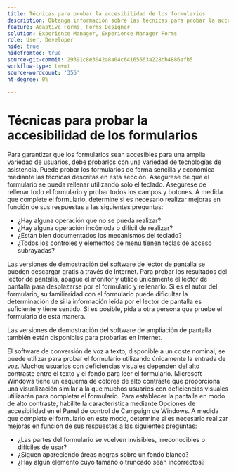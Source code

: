 ```yaml
---
title: Técnicas para probar la accesibilidad de los formularios
description: Obtenga información sobre las técnicas para probar la accesibilidad de los formularios en Forms Designer
feature: Adaptive Forms, Forms Designer
solution: Experience Manager, Experience Manager Forms
role: User, Developer
hide: true
hidefromtoc: true
source-git-commit: 29391c8e3042a8a04c64165663a228bb4886afb5
workflow-type: tm+mt
source-wordcount: '356'
ht-degree: 0%

---
```


# Técnicas para probar la accesibilidad de los formularios

Para garantizar que los formularios sean accesibles para una amplia variedad de usuarios, debe probarlos con una variedad de tecnologías de asistencia. Puede probar los formularios de forma sencilla y económica mediante las técnicas descritas en esta sección.
Asegúrese de que el formulario se pueda rellenar utilizando solo el teclado. Asegúrese de rellenar todo el formulario y probar todos los campos y botones. A medida que complete el formulario, determine si es necesario realizar mejoras en función de sus respuestas a las siguientes preguntas:

* ¿Hay alguna operación que no se pueda realizar?
* ¿Hay alguna operación incómoda o difícil de realizar?
* ¿Están bien documentados los mecanismos del teclado?
* ¿Todos los controles y elementos de menú tienen teclas de acceso subrayadas?

Las versiones de demostración del software de lector de pantalla se pueden descargar gratis a través de Internet. Para probar los resultados del lector de pantalla, apague el monitor y utilice únicamente el lector de pantalla para desplazarse por el formulario y rellenarlo. Si es el autor del formulario, su familiaridad con el formulario puede dificultar la determinación de si la información leída por el lector de pantalla es suficiente y tiene sentido. Si es posible, pida a otra persona que pruebe el formulario de esta manera.

Las versiones de demostración del software de ampliación de pantalla también están disponibles para probarlas en Internet.

El software de conversión de voz a texto, disponible a un coste nominal, se puede utilizar para probar el formulario utilizando únicamente la entrada de voz.
Muchos usuarios con deficiencias visuales dependen del alto contraste entre el texto y el fondo para leer el formulario. Microsoft Windows tiene un esquema de colores de alto contraste que proporciona una visualización similar a la que muchos usuarios con deficiencias visuales utilizarán para completar el formulario. Para establecer la pantalla en modo de alto contraste, habilite la característica mediante Opciones de accesibilidad en el Panel de control de Campaign de Windows. A medida que complete el formulario en este modo, determine si es necesario realizar mejoras en función de sus respuestas a las siguientes preguntas:

* ¿Las partes del formulario se vuelven invisibles, irreconocibles o difíciles de usar?
* ¿Siguen apareciendo áreas negras sobre un fondo blanco?
* ¿Hay algún elemento cuyo tamaño o truncado sean incorrectos?

